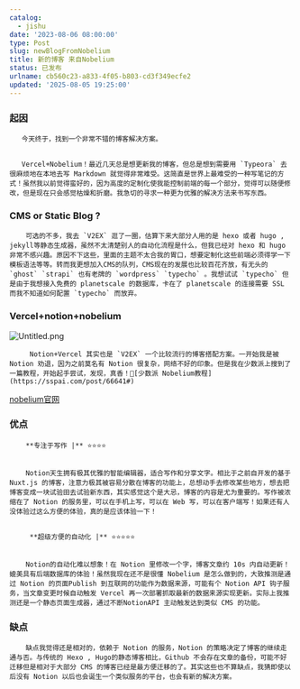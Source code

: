 ```yaml
---
catalog:
  - jishu
date: '2023-08-06 08:00:00'
type: Post
slug: newBlogFromNobelium
title: 新的博客 来自Nobelium
status: 已发布
urlname: cb560c23-a833-4f05-b803-cd3f349ecfe2
updated: '2025-08-05 19:25:00'
---
```


### 起因


       今天终于，找到一个非常不错的博客解决方案。


       Vercel+Nobelium！最近几天总是想更新我的博客，但总是想到需要用 `Typeora` 去很麻烦地在本地去写 Markdown 就觉得非常难受。这简直是世界上最难受的一种写笔记的方式！虽然我以前觉得蛮好的，因为高度的定制化使我能控制前端的每一个部分，觉得可以随便修改，但是现在只会感觉枯燥和折磨。我急切的寻求一种更为优雅的解决方法来书写东西。


### CMS or Static Blog ?


        可选的不多，我去 `V2EX` 逛了一圈，估算下来大部分人用的是 hexo 或者 hugo , jekyll等静态生成器，虽然不太清楚别人的自动化流程是什么，但我已经对 hexo 和 hugo 非常不感兴趣。原因不下这些，里面的主题不太合我的胃口，想要定制化这些前端必须得学一下模板语法等等。转而我更想加入CMS的队列，CMS现在的发展也比较百花齐放，有无头的 `ghost` `strapi` 也有老牌的 `wordpress` `typecho` 。我想试试 `typecho` 但是由于我想接入免费的 planetscale 的数据库，卡在了 planetscale 的连接需要 SSL 而我不知道如何配置 `typecho` 而放弃。


### Vercel+notion+nobelium


![Untitled.png](https://prod-files-secure.s3.us-west-2.amazonaws.com/ed141b76-e4f4-4030-b3c9-9f8f9925cc4f/0ecc86b3-acdd-477f-ab59-852a7f533d4c/Untitled.png?X-Amz-Algorithm=AWS4-HMAC-SHA256&X-Amz-Content-Sha256=UNSIGNED-PAYLOAD&X-Amz-Credential=ASIAZI2LB4667G6MAV7S%2F20250920%2Fus-west-2%2Fs3%2Faws4_request&X-Amz-Date=20250920T165422Z&X-Amz-Expires=3600&X-Amz-Security-Token=IQoJb3JpZ2luX2VjEHYaCXVzLXdlc3QtMiJIMEYCIQDE%2B0gYhwkeWak69QRWrrwHmeYzusCnlEMm34LOkP2nRgIhAOTa5kxnU1kWre1L9UtZBdxN7MK3g%2FCtPuOm6kMqM4n7KogECO%2F%2F%2F%2F%2F%2F%2F%2F%2F%2F%2FwEQABoMNjM3NDIzMTgzODA1IgxI4mVOM7siznWm0xcq3AN9NDdtFnm3QL5aFUyqnC1A%2FSYg%2F%2BXDJlZb2GScj56iTfld3%2F30pfyRTNkNwkOXGshxfVaGXaQBZcxdUna%2BzulVY1Me0CrevrTvZKrXygYuPdRD%2FtbZbnlsr39EB4HR0rToTR%2FqgzZdBUnEqMxQ5G7Wq28U7iEZRmqAJtsVPqoKA5hZvdOEVBgA5ceYBGtSyCbfw%2FF4qZ4BAvIf16%2FCQ%2Ft1JrykpHVzvddqYkUlTRRVcgK7Z6Hcqx%2BwcLol%2FVAE8LoecSFlAAMBhHmMbkGprmB4fg41NTBTycI5FXrtsBcCFl35zm81zqCf4Cf6vH5yl0ZEZpBsPJnzPyF6nVgFwR1SC%2BBvR0pLrWPxIhPym9n8rdPovc7e01x3jLuhwa%2BGjxCOX5kgosPnVVtWCYZq921WGu%2B%2FxR5n2yl7lbb%2BdxNBcOUxS9MGERwGaxF92AauyNB6%2BS4DRftekcU6ANvSgbB8mitvHDn491lwqQLZS1KkF57wp93bd0zRCP0RmWebnpjgI9Nd2VmovQi4aMMs8%2B2fAlWKV%2Bgpy3KZm%2BB8bRg3nb6hEb%2BlxZfcW6VxIP3%2FHmCGRuWYYCDB59k2c72KWqM3MsonIBfbdG7ccHzFjltrAYRcdwE9KbWdke7ptDC13rrGBjqkAfTRh9v1SGXwVcK8vCeZT50F3byfKOp56yuwVVGPSqrLqqVgWdWWkVBagUAkv2jEnOHoC3sAZ1z6ZnUPEmc5v%2FUS1eJjfuDnH4JASAxiUPncnMiaB2uNTscTASYNvlxPG8gg75Ej5zE5oDAMJHzhwHv2EOR7sIlRq%2FjgdQ7ZvwBJneJfvZYf2dgyZ%2F6oOmKOJcuAHUAOI9q2fFX7cULeRYrtBsI5&X-Amz-Signature=8867f4d106228ca436e42d5c67dc0fcce13fcbf26adf3d50d58f784445594393&X-Amz-SignedHeaders=host&x-amz-checksum-mode=ENABLED&x-id=GetObject)


         Notion+Vercel 其实也是 `V2EX` 一个比较流行的博客搭配方案。一开始我是被 Notion 劝退，因为之前莫名有 Notion 很复杂，网络不好的印象。但是我在少数派上搜到了一篇教程，开始起手尝试，发现，真香！🔗[少数派 Nobelium教程](https://sspai.com/post/66641#) 


[nobelium官网](https://nobelium.js.org/)


### 优点


        **专注于写作 |** ⭐⭐⭐⭐


        Notion天生拥有极其优雅的智能编辑器，适合写作和分享文字。相比于之前自开发的基于Nuxt.js 的博客，注意力极其被容易分散在博客的功能上，总想动手去修改某些地方，想去把博客变成一块试验田去试验新东西，其实感觉这个是大忌，博客的内容是尤为重要的。写作被浓缩在了 Notion 的服务里，可以在手机上写，可以在 Web 写，可以在客户端写！如果还有人没体验过这么方便的体验，真的是应该体验一下！


         **超级方便的自动化 |** ⭐⭐⭐⭐⭐


        Notion的自动化难以想象！在 Notion 里修改一个字，博客文章约 10s 内自动更新！媲美具有后端数据库的体验！虽然我现在还不是很懂 Nobelium 是怎么做到的，大致推测是通过 Notion 的页面Publish 到互联网的功能作为数据来源，可能有个 Notion API 钩子服务，当文章变更时候自动触发 Vercel 再一次部署抓取最新的数据来源实现更新。实际上我推测还是一个静态页面生成器，通过不断NotionAPI 主动触发达到类似 CMS 的功能。


### 缺点


        缺点我觉得还是相对的，依赖于 Notion 的服务，Notion 的策略决定了博客的继续走通与否。与传统的 Hexo , Hugo的静态博客相比，Github 不会存在文章的备份，可能不好迁移但是相对于大部分 CMS 的博客已经是最方便迁移的了。其实这些也不算缺点，我猜即使以后没有 Notion 以后也会诞生一个类似服务的平台，也会有新的解决方案。

